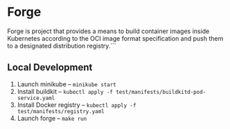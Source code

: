 # Forge

Forge is project that provides a means to build container images inside
Kubernetes according to the OCI image format specification and push them to a
designated distribution registry.```

## Local Development

1. Launch minikube – `minikube start`
1. Install buildkit – `kubectl apply -f test/manifests/buildkitd-pod-service.yaml`
1. Install Docker registry – `kubectl apply -f test/manifests/registry.yaml`
1. Launch forge – `make run`